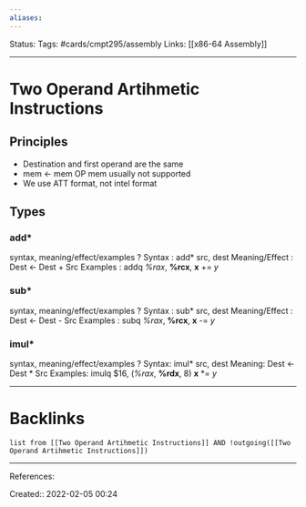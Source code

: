 ```yaml
---
aliases:
---
```

Status:
Tags: #cards/cmpt295/assembly
Links: [[x86-64 Assembly]]
___

# Two Operand Artihmetic Instructions

## Principles
- Destination and first operand are the same
- mem <- mem OP mem usually not supported
- We use ATT format, not intel format

## Types

### add\*
syntax, meaning/effect/examples
?
Syntax : add\* src, dest
Meaning/Effect : Dest <- Dest + Src
Examples : addq *%rax*, **%rcx**, **x** += *y*
<!--SR:!2022-04-16,30,150-->

### sub\*
syntax, meaning/effect/examples
?
Syntax : sub\* src, dest
Meaning/Effect : Dest <- Dest - Src
Examples : subq *%rax*, **%rcx**, **x** -= *y*
<!--SR:!2022-04-15,29,150-->

### imul\*
syntax, meaning/effect/examples
?
Syntax: imul\* src, dest
Meaning: Dest <- Dest \* Src
Examples: imulq $16, (*%rax*, **%rdx**, 8) **x** \*= *y*
___
<!--SR:!2022-04-08,22,130-->

# Backlinks
```dataview
list from [[Two Operand Artihmetic Instructions]] AND !outgoing([[Two Operand Artihmetic Instructions]])
```
___
References:

Created:: 2022-02-05 00:24
